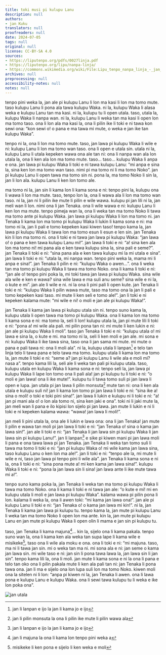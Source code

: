 ```yaml
---
title: toki musi pi kulupu Lanu
description: null
authors:
- jan Kuku
translators: null
proofreaders: null
date: 2024-07-05
tags: null
original: null
license: CC-BY-SA 4.0
sources:
- https://liputenpo.org/pdfs/0027linja.pdf
- https://liputenpo.org/lipu/nanpa-linja/
- https://commons.wikimedia.org/wiki/File:Lipu_tenpo_nanpa_linja_-_jan_utala.png
archives: null
preprocessing: null
accessibility-notes: null
notes: null
---
```


tenpo pini weka la, jan ale pi kulupu Lanu li lon ma kasi li lon ma tomo mute. taso kulupu Lanu li pona ala tawa kulupu Waka. ni la, kulupu Waka li alasa weka e kulupu Lanu tan ma kasi. ni la, kulupu tu li open utala. taso, utala la, kulupu Waka li nanpa wan. ni la, kulupu Lanu li weka tan ma kasi li open lon ma tomo taso. ona li lon ala ma kasi la, ona li pilin ike li toki e ni tawa kon sewi ona: “kon sewi o! o pana e ma tawa mi mute, o weka e jan ike tan kulupu Waka”.

tenpo ni la, ona li lon ma tomo mute. taso, jan lawa pi kulupu Waka li wile e ni: kulupu Lanu li lon ma tomo wan taso. ona li open e utala sin. utala ni la, kulupu Lanu li utala kepeken wawa ona ale tan ni: ona li nanpa wan ala lon utala la, ona li ken ala lon ma tomo mute. taso… taso… kulupu Waka li anpa e ona. jan lawa pi kulupu Waka li toki e ni tawa kulupu Lanu: “mi anpa e sina la, sina ken lon ma tomo wan taso. nimi pi ma tomo ni li ma tomo Noko”. jan pi kulupu Lanu li open tawa ma tomo sin ni. pona la, ma tomo Noko li sin la, jan li lon ala. kulupu Lanu li ken lon tomo ale.

ma tomo ni la, jan sin li kama lon li kama sona e ni: tenpo pini la, kulupu ona li wawa li lon ma mute. taso, tenpo lon la, ona li wawa ala li lon ma tomo wan taso. ni la, jan ni li pilin ike mute li pilin e wile wawa. kulupu pi jan lili ni la, jan meli wan li lon. nimi ona li jan Tenaka. ona li wile wawa e ni: kulupu Lanu li ken lon ma mute. tenpo pimeja wan la, ona li weka tan ma tomo Noko li tawa ma tomo ante pi kulupu Waka. jan lawa pi kulupu Waka li lon ma tomo ni. jan Tenaka li kama lon ma tomo pi kulupu Waka li lukin li kama sona e ni: ma tomo ni la, jan li pali e tomo kepeken kasi kiwen taso! tenpo kama la, jan lawa pi kulupu Waka li tawa lon ma tomo esun li esun e len sin. jan Tenaka kin li lon ma tomo ni. ona li toki e ni tawa jan lawa pi kulupu Waka: “jan lawa o! o pana e ken tawa kulupu Lanu mi!”. jan lawa li toki e ni: “a! sina ken ala lon ma tomo ni! mi pana ala e ken tawa kulupu sina la, sina pali e seme?”. jan Tenaka li toki e ni: “sina pana ala e ken tawa kulupu mi la mi utala e sina”. jan lawa li toki e ni: “utala la, mi nanpa wan. tenpo pini weka la, mama mi li anpa e sina!”. jan Tenaka li pilin e ni: “kulupu Waka o awen…”. ona li weka tan ma tomo pi kulupu Waka li tawa ma tomo Noko. ona li kama li toki e ni: “jan ale o! tenpo pini poka la, mi toki tawa jan lawa pi kulupu Waka. sina wile ala wile e ken e wawa? sina wile lawa e ma suli anu seme? sina wile e ni la, o kute e mi”. jan ale li wile e ni. ni la ona li pini pali li open kute. jan Tenaka li toki e ni: “kulupu Waka li pilin wawa mute, taso ma tomo ona la jan li pali e tomo kepeken kasi taso. mi mute li ken seli e tomo ale!”. jan li toki e ni kepeken kalama mute: “mi wile e ni! o moli e jan ale pi kulupu Waka!”.

jan Tenaka li kama jan lawa pi kulupu utala sin ni. tenpo suno kama la, kulupu utala li open tawa ma tomo pi kulupu Waka. ona li kama lon ma tomo li kama sona e ni: ma tomo la, seli li lon! kulupu utala la, jan pi mute lili li toki e ni: “pona a! mi wile ala pali. mi pilin pona tan ni: mi mute li ken lukin e ni: jan ale pi kulupu Waka li moli”. taso jan Tenaka li toki e ni: “kulupu utala o! mi lawa e sina la, o kute e mi. ma tomo ni la, seli li ken moli e jan ale. mi sona e ni: kulupu Waka li ike tawa sina, taso ona li jan sama mi mute. mi mute o pana e pali tawa ni: ona li moli ala”. ni la, kulupu utala li lanpan[^2] e telo tan linja telo li tawa pana e telo tawa ma tomo. kulupu utala li kama lon ma tomo la, jan mute li toki e ni: “seme a? jan pi kulupu Lanu li wile ala e moli mi? nasa a”. tenpo kama lili la, seli ale li weka tan pali pi kulupu utala. taso, kulupu utala en kulupu Waka li kama sona e ni: tenpo seli la, jan lawa pi kulupu Waka li lape lon tomo ona li pali ala! jan pi kulupu tu li toki e ni: “o moli e jan lawa! ona li ike mute!”. kulupu tu li tawa tomo suli pi jan lawa li open e lupa. jan utala pi jan lawa li pilin monsuta[^1] mute tan ni: ona li ken ala utala e kulupu suli ni! jan li kama lon tomo pi jan lawa li toki e ni: “sina ike a! sina o moli! o toki e toki pini sina!”. jan lawa li lukin e kulupu ni li toki e ni: “a! jan pi mani ala o! o lon ala tomo ni, sina ken jaki e ona”. toki ni li jaki mute la, jan meli wan li pana e ilo kipisi lon sijelo pi jan lawa. jan mute li lukin e ni li toki e ni kepeken kalama wawa: “wawa! jan lawa li moli!”.

jan meli li pini utala la, ona ale li lukin e lawa ona: ona li jan Tenaka! jan mute li pilin e wawa tan moli pi jan lawa li toki e ni: “jan Tenaka o! sina o kama jan lawa sin!”. jan ale li toki e ni: “jan Tenaka li jan lawa sin pi kulupu Waka li jan lawa sin pi kulupu Lanu!”. jan li lanpan[^2] e sike pi kiwen mani pi jan lawa moli li pana e ona tawa lawa pi jan Tenaka. jan Tenaka li weka tan tomo suli li tawa ma tomo li toki e ni: “jan pi kulupu Waka o! mi wile kama jan lawa sina, taso kulupu Lanu o ken lon ma ale!”. jan li toki e ni: “tenpo ale la, mi mute li wile e ni, taso jan lawa pi tenpo pini li wile ala”. jan Tenaka li kama sona e ni la, ona li toki e ni: “sina pona mute a! mi ken kama jan lawa sina!”. kulupu Waka li toki e ni: “pona la jan lawa sin li sina! jan lawa ante li ike mute tawa mi a!”.

tenpo suno kama poka la, jan Tenaka li weka tan ma tomo pi kulupu Waka li tawa ma tomo Noko. ona li kama li toki e ni tawa jan ale: “o kute e mi! mi en kulupu utala li moli e jan lawa pi kulupu Waka”. kalama wawa pi pilin pona li lon. kalama li weka la, ona li awen toki: “mi kama jan lawa ona!”. jan ale pi kulupu Lanu li toki e ni: “jan Tenaka o! o kama jan lawa mi kin!”. ni la, jan Tenaka li kama jan lawa pi kulupu tu. tenpo kama la, jan mute pi kulupu Lanu li weka tan ma tomo Noko li open lon ma ante. kin la, jan mute pi kulupu Lanu en jan mute pi kulupu Waka li open olin li mama e jan sin pi kulupu tu.

taso, jan Tenaka li kama majuna[^4]… kin la, sijelo ona li kama pakala. tenpo suno wan la, ona li kama ken ala weka tan supa lape li kama wile e misikeke[^3], taso ona li wile ala moku e ona. ona li toki e ni: “mi majuna. taso, ma ni li tawa jan sin. mi o weka tan ma ni. mi sona ala e ni: jan seme o kama jan lawa sin. mi wile taso e ni: jan sin li pona tawa lawa la, jan lawa sin li jan sin”. tenpo kama lili la, ona li moli. jan mute li kama sona e ni la ona li pana e telo tan oko ona li pilin pakala mute li ken ala pali tan ni: jan Tenaka li pona tawa ona. jan li ma e sijelo ona lon lupa suli lon ma tomo Noko. kiwen moli ona la sitelen ni li lon: “anpa pi kiwen ni la, jan Tenaka li awen. ona li lawa pona e kulupu Lanu e kulupu Waka. ona li sewi tawa kulupu tu li weka e ike lon poka ona”.

![jan utala](https://upload.wikimedia.org/wikipedia/commons/0/06/Lipu_tenpo_nanpa_linja_-_jan_utala.png)

[^1]: jan li pilin monsuta la ona li pilin ike mute li pilin wawa ala
[^2]: jan li lanpan e ijo la jan li kama jo e ijo
[^3]: misikeke li ken pona e sijelo li ken weka e moli
[^4]: jan li majuna la ona li kama lon tenpo pini weka a